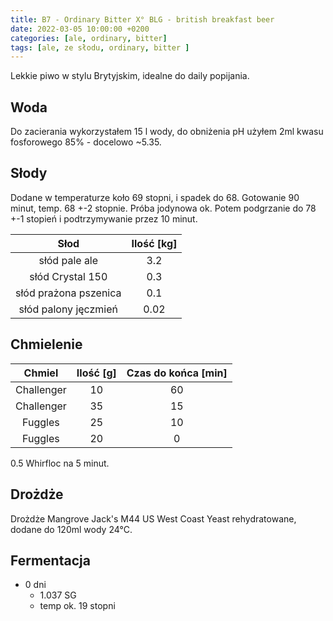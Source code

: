 ```yaml
---
title: B7 - Ordinary Bitter X° BLG - british breakfast beer
date: 2022-03-05 10:00:00 +0200
categories: [ale, ordinary, bitter]
tags: [ale, ze słodu, ordinary, bitter ]
---
```


Lekkie piwo w stylu Brytyjskim, idealne do daily popijania.

## Woda

Do zacierania wykorzystałem 15 l wody, do obniżenia pH użyłem 2ml kwasu fosforowego 85% - docelowo ~5.35.

## Słody

Dodane w temperaturze koło 69 stopni, i spadek do 68. Gotowanie 90 minut, temp. 68 +-2 stopnie. Próba jodynowa ok. Potem podgrzanie do 78 +-1 stopień i podtrzymywanie przez 10 minut.


|  Słod  	| Ilość [kg] 	|
|:--------:	|:---------: |
|  słód pale ale	|     3.2    	| 
|  słód Crystal 150  	|     0.3    	| 
|  słód prażona pszenica  	|     0.1    	| 
|  słód palony jęczmień  	|     0.02    	| 

## Chmielenie

|  Chmiel  	| Ilość [g] 	| Czas do końca [min] 	|
|:--------:	|:---------:	|:-------------------:	|
|  Challenger  	|     10    	|          60         	|
|  Challenger  	|     35    	|          15         	|
|  Fuggles  	|     25    	|          10         	|
|  Fuggles  	|     20    	|          0         	|

0.5 Whirfloc na 5 minut. 

## Drożdże

Drożdże Mangrove Jack's M44 US West Coast Yeast rehydratowane, dodane do 120ml wody 24°C.


## Fermentacja

* 0 dni
  - 1.037 SG
  - temp ok. 19 stopni
<!-- 
* 10 dni:
  * rozlane na 10 L i 15 L
  * do 15 L dodano 1.5kg malin (100g/1L)

## Refermentacja

* 91g cukru w 500 ml dla wersji bez owoców
* 54g cukru w 500 ml dla wersji z owocami

## Podsumowanie

| Warka                          	| B4              	|
|--------------------------------	|-------------------	|
| Data butelkowania              	| 04.02.2022    	|
| Ekstrakt początkowy            	| 8.5° BLG (1.034) 	|
| VOL                            	| 3.0 %             	|
| HOP RATE                       	| -           	|
| Szacowana kaloryczność (500ml) 	| 160 kcal          	|


## Degustacja

![piwko](/assets/posts/09-2021/efekt.webp){: width="400"}

| Cecha            	| Opis 	|
|------------------	|------	|
| Aromat           	| drożdże, wędzonka	|
| Wygląd           	| słomkowe, brak piany	|
| Smak             	| wodniste, posmak wędzonki	|
| Goryczka         	| brak	|
| Uczucie w ustach 	| jest ok	|
| Ogólne wrażenie  	| 1.5/5	|
| Uwagi             | filtrowanie się udało, zacieranie nie, z czasem się ułożyło | -->
